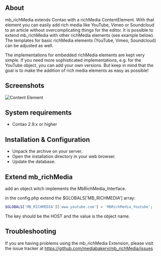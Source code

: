 About
-----

mb_richMedia extends Contao with a richMedia ContentElement. With that element you can easily add rich media like YouTube, Vimeo or Soundcloud to an article without overcomplicating things for the editor.
It is possible to extend mb_richMedia with other richMedia elements (see example below). The templates for basic richMedia elements (YouTube, Vimeo, Soundcloud) can be adjusted as well.

The implementations for embedded richMedia elements are kept very simple. If you need more sophisticated implementations, e.g. for the YouTube object, you can add your own versions. But keep in mind that the goal is to make the addition of rich media elements as easy as possible!

Screenshots
-----------

![Content Element](http://img6.imagebanana.com/img/gpzc5qnp/thumb/mbrichmedia_youtube.png)


System requirements
-------------------

* Contao 2.9.x or higher


Installation & Configuration
----------------------------

* Unpack the archive on your server.
* Open the installation directory in your web browser.
* Update the database.


Extend mb_richMedia
---------------------------------


add an object witch implements the MbRichMedia_Interface.

in the config.php extend the $GLOBALS['MB_RICHMEDIA'] array:
```php
$GLOBALS['MB_RICHMEDIA']['www.youtube.com'] = 'MbRichMedia_Youtube';
```
The key should be the HOST and the value is the object name.

Troubleshooting
---------------

If you are having problems using the mb_richMedia Extension, please visit the issue tracker at https://github.com/mediabakery/mb_richMedia/issues